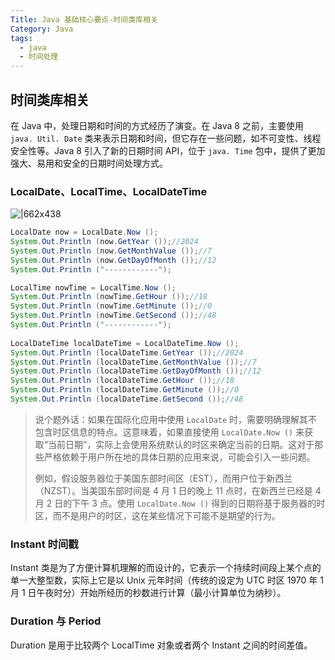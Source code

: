 ```yaml
---
Title: Java 基础核心要点-时间类库相关
Category: Java
tags:
  - java
  - 时间处理
---
```

## 时间类库相关

在 Java 中，处理日期和时间的方式经历了演变。在 Java 8 之前，主要使用 `java. Util. Date` 类来表示日期和时间，但它存在一些问题，如不可变性、线程安全性等。Java 8 引入了新的日期时间 API，位于 `java. Time` 包中，提供了更加强大、易用和安全的日期时间处理方式。



### LocalDate、LocalTime、LocalDateTime

![|662x438](https://seven97-blog.oss-cn-hangzhou.aliyuncs.com/imgs/202407121801562.gif)



```java
LocalDate now = LocalDate.Now ();
System.Out.Println (now.GetYear ());//2024
System.Out.Println (now.GetMonthValue ());//7
System.Out.Println (now.GetDayOfMonth ());//12
System.Out.Println ("------------");

LocalTime nowTime = LocalTime.Now ();
System.Out.Println (nowTime.GetHour ());//18
System.Out.Println (nowTime.GetMinute ());//0
System.Out.Println (nowTime.GetSecond ());//48
System.Out.Println ("------------");
        
LocalDateTime localDateTime = LocalDateTime.Now ();
System.Out.Println (localDateTime.GetYear ());//2024
System.Out.Println (localDateTime.GetMonthValue ());//7
System.Out.Println (localDateTime.GetDayOfMonth ());//12
System.Out.Println (localDateTime.GetHour ());//18
System.Out.Println (localDateTime.GetMinute ());//0
System.Out.Println (localDateTime.GetSecond ());//48
```



> 说个题外话：如果在国际化应用中使用 `LocalDate` 时，需要明确理解其不包含时区信息的特点。这意味着，如果直接使用 `LocalDate.Now ()` 来获取“当前日期”，实际上会使用系统默认的时区来确定当前的日期。这对于那些严格依赖于用户所在地的具体日期的应用来说，可能会引入一些问题。
>
> 例如，假设服务器位于美国东部时间区（EST），而用户位于新西兰（NZST）。当美国东部时间是 4 月 1 日的晚上 11 点时，在新西兰已经是 4 月 2 日的下午 3 点。使用 `LocalDate.Now ()` 得到的日期将基于服务器的时区，而不是用户的时区，这在某些情况下可能不是期望的行为。



### Instant 时间戳

Instant 类是为了方便计算机理解的而设计的，它表示一个持续时间段上某个点的单一大整型数，实际上它是以 Unix 元年时间（传统的设定为 UTC 时区 1970 年 1 月 1 日午夜时分）开始所经历的秒数进行计算（最小计算单位为纳秒）。



### Duration 与 Period

 Duration 是用于比较两个 LocalTime 对象或者两个 Instant 之间的时间差值。
